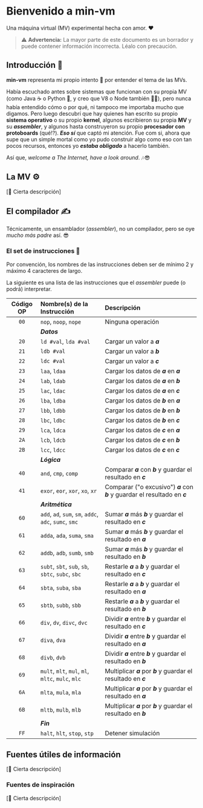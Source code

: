 [//]: # (Author: Itiel Lopez - itiel@soyitiel.com)
[//]: # (Created: 17/08/2021)

# Bienvenido a min-vm

Una máquina virtual (MV) experimental hecha con amor. :heart:

> :warning: **Advertencia:** La mayor parte de este documento es un borrador y puede contener información incorrecta. Léalo con precaución.

## Introducción :star2:

**min-vm** representa mi propio intento :muscle: por entender el tema de las MVs. 

Había escuchado antes sobre sistemas que funcionan con su propia MV (como Java :coffee: o Python :snake:, y creo que V8 o Node también 🤷‍♂️), pero nunca había entendido cómo o por qué, ni tampoco me importaba mucho que digamos. Pero luego descubrí que hay quienes han escrito su propio **sistema operativo** o su propio **kernel**, algunos escribieron su propia **MV** y su ***assembler***, y algunos hasta construyeron su propio **procesador con protoboards** (qué⁉). ***Eso sí*** que captó mi atención. Fue com si, ahora que supe que un simple mortal como yo pudo construir algo como eso con tan pocos recursos, entonces yo ***estaba obligado*** a hacerlo también.

Así que, *welcome a The Internet, have a look around*. 🎶😎

## La MV ⚙

[🚧 Cierta descripción]

## El compilador ✍

Técnicamente, un ensamblador (*assembler*), no un compilador, pero se oye *mucho más padre* así. 😎 

### El set de instrucciones 🧬

Por convención, los nombres de las instrucciones deben ser de mínimo 2 y máximo 4 caracteres de largo.

La siguiente es una lista de las instrucciones que el *assembler* puede (o podrá) interpretar.

| Código OP | Nombre(s) de la Instrucción                            | Descripción                                                                   |
| :-------: | :----------------------------------------------------- | :---------------------------------------------------------------------------- |
|    `00`   | `nop`, `noop`, `nope`                                  | Ninguna operación                                                             |
|           | ***Datos***                                                                                                                            |
|    `20`   | `ld #val`, `lda #val`                                  | Cargar un valor a ***a***                                                     |
|    `21`   | `ldb #val`                                             | Cargar un valor a ***b***                                                     |
|    `22`   | `ldc #val`                                             | Cargar un valor a ***c***                                                     |
|    `23`   | `laa`, `ldaa`                                          | Cargar los datos de ***a*** en ***a***                                        |
|    `24`   | `lab`, `ldab`                                          | Cargar los datos de ***a*** en ***b***                                        |
|    `25`   | `lac`, `ldac`                                          | Cargar los datos de ***a*** en ***c***                                        |
|    `26`   | `lba`, `ldba`                                          | Cargar los datos de ***b*** en ***a***                                        |
|    `27`   | `lbb`, `ldbb`                                          | Cargar los datos de ***b*** en ***b***                                        |
|    `28`   | `lbc`, `ldbc`                                          | Cargar los datos de ***b*** en ***c***                                        |
|    `29`   | `lca`, `ldca`                                          | Cargar los datos de ***c*** en ***a***                                        |
|    `2A`   | `lcb`, `ldcb`                                          | Cargar los datos de ***c*** en ***b***                                        |
|    `2B`   | `lcc`, `ldcc`                                          | Cargar los datos de ***c*** en ***c***                                        |
|           | ***Lógica***                                                                                                                           |
|    `40`   | `and`, `cmp`, `comp`                                   | Comparar ***a*** con ***b*** y guardar el resultado en ***c***                |
|    `41`   | `exor`, `eor`, `xor`, `xo`, `xr`                       | Comparar ("o excusivo") ***a*** con ***b*** y guardar el resultado en ***c*** |
|           | ***Aritmética***                                                                                                                       |
|    `60`   | `add`, `ad`, `sum`, `sm`, `addc`, `adc`, `sumc`, `smc` | Sumar ***a*** más ***b*** y guardar el resultado en ***c***                   |
|    `61`   | `adda`, `ada`, `suma`, `sma`                           | Sumar ***a*** más ***b*** y guardar el resultado en ***a***                   |
|    `62`   | `addb`, `adb`, `sumb`, `smb`                           | Sumar ***a*** más ***b*** y guardar el resultado en ***b***                   |
|    `63`   | `subt`, `sbt`, `sub`, `sb`, `sbtc`, `subc`, `sbc`      | Restarle ***a*** a ***b*** y guardar el resultado en ***c***                  |
|    `64`   | `sbta`, `suba`, `sba`                                  | Restarle ***a*** a ***b*** y guardar el resultado en ***a***                  |
|    `65`   | `sbtb`, `subb`, `sbb`                                  | Restarle ***a*** a ***b*** y guardar el resultado en ***b***                  |
|    `66`   | `div`, `dv`, `divc`, `dvc`                             | Dividir ***a*** entre ***b*** y guardar el resultado en ***c***               |
|    `67`   | `diva`, `dva`                                          | Dividir ***a*** entre ***b*** y guardar el resultado en ***a***               |
|    `68`   | `divb`, `dvb`                                          | Dividir ***a*** entre ***b*** y guardar el resultado en ***b***               |
|    `69`   | `mult`, `mlt`, `mul`, `ml`, `mltc`, `mulc`, `mlc`      | Multiplicar ***a*** por ***b*** y guardar el resultado en ***c***             |
|    `6A`   | `mlta`, `mula`, `mla`                                  | Multiplicar ***a*** por ***b*** y guardar el resultado en ***a***             |
|    `6B`   | `mltb`, `mulb`, `mlb`                                  | Multiplicar ***a*** por ***b*** y guardar el resultado en ***b***             |
|           | ***Fin***                                                                                                                              |
|    `FF`   | `halt`, `hlt`, `stop`, `stp`                           | Detener simulación                                                            |

## Fuentes útiles de información

[🚧 Cierta descripción]

### Fuentes de inspiración

[🚧 Cierta descripción]
